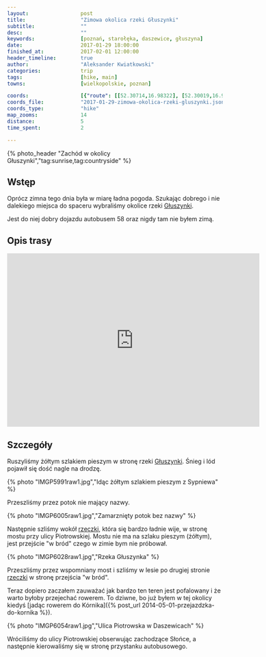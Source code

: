 ```yaml
---
layout:                 post
title:                  "Zimowa okolica rzeki Głuszynki"
subtitle:               ""
desc:                   ""
keywords:               [poznań, starołęka, daszewice, głuszyna]
date:                   2017-01-29 18:00:00
finished_at:            2017-02-01 12:00:00
header_timeline:        true
author:                 "Aleksander Kwiatkowski"
categories:             trip
tags:                   [hike, main]
towns:                  [wielkopolskie, poznan]

coords:                 [{"route": [[52.30714,16.98322], [52.30019,16.97635], [52.30562,16.96764], [52.30759,16.97257], [52.31147,16.97416]], "type": "hike"}]
coords_file:            "2017-01-29-zimowa-okolica-rzeki-gluszynki.json"
coords_type:            "hike"
map_zooms:              14
distance:               5
time_spent:             2

---
```


[wiki-gluszynka]: https://pl.wikipedia.org/wiki/G%C5%82uszynka_(rzeka)

{% photo_header "Zachód w okolicy Głuszynki","tag:sunrise,tag:countryside" %}

Wstęp
-----

Oprócz zimna tego dnia była w miarę ładna pogoda. Szukając dobrego i nie
dalekiego miejsca do spaceru wybraliśmy okolice rzeki [Głuszynki][wiki-gluszynka].

Jest do niej dobry dojazdu autobusem 58 oraz nigdy tam nie byłem zimą.

Opis trasy
----------

<iframe height='405' width='590' frameborder='0' allowtransparency='true' scrolling='no' src='https://www.strava.com/activities/849290563/embed/5cc9c451ae21409fd45f804f7e3d4fa6835f402f'></iframe>

Szczegóły
---------

Ruszyliśmy żółtym szlakiem pieszym w stronę rzeki [Głuszynki][wiki-gluszynka].
Śnieg i lód pojawił się dość nagle na drodzę.

{% photo "IMGP5991raw1.jpg","Idąc żółtym szlakiem pieszym z Sypniewa" %}

Przeszliśmy przez potok nie mający nazwy.

{% photo "IMGP6005raw1.jpg","Zamarznięty potok bez nazwy" %}

Następnie szliśmy wokół [rzeczki][wiki-gluszynka], która się bardzo ładnie wije,
w stronę mostu przy ulicy Piotrowskiej.
Mostu nie ma na szlaku pieszym (żółtym), jest przejście "w bród" czego
w zimie bym nie próbował.

{% photo "IMGP6028raw1.jpg","Rzeka Głuszynka" %}

Przeszliśmy przez wspomniany most i szliśmy w lesie po drugiej stronie
[rzeczki][wiki-gluszynka] w stronę
przejścia "w bród".

Teraz dopiero zaczałem zauważać jak bardzo ten teren
jest pofalowany i że warto byłoby przejechać rowerem.
To dziwne, bo już
byłem w tej okolicy kiedyś
[jadąc rowerem do Kórnika]({% post_url 2014-05-01-przejazdzka-do-kornika %}).

{% photo "IMGP6054raw1.jpg","Ulica Piotrowska w Daszewicach" %}

Wróciliśmy do ulicy Piotrowskiej obserwując zachodzące Słońce, a następnie
kierowaliśmy się w stronę przystanku autobusowego.
